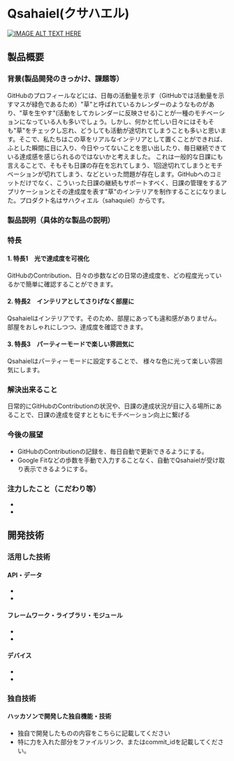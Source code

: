# Qsahaiel(クサハエル)

[![IMAGE ALT TEXT HERE](https://user-images.githubusercontent.com/63544513/197244477-cd92702d-1dc1-4da6-ade7-4f1d58f7f0c1.png)](https://www.youtube.com/watch?v=LUPQFB4QyVo)

## 製品概要
### 背景(製品開発のきっかけ、課題等）
  GitHubのプロフィールなどには、日毎の活動量を示す（GitHubでは活動量を示すマスが緑色であるため）"草"と呼ばれているカレンダーのようなものがあり、"草を生やす"(活動をしてカレンダーに反映させる)ことが一種のモチベーションになっている人も多いでしょう。しかし、何かと忙しい日々にはそもそも"草"をチェックし忘れ、どうしても活動が途切れてしまうことも多いと思います。そこで、私たちはこの草をリアルなインテリアとして置くことができれば、ふとした瞬間に目に入り、今日やってないことを思い出したり、毎日継続できている達成感を感じられるのではないかと考えました。
  これは一般的な日課にも言えることで、そもそも日課の存在を忘れてしまう、1回途切れてしまうとモチベーションが切れてしまう、などといった問題が存在します。GitHubへのコミットだけでなく、こういった日課の継続もサポートすべく、日課の管理をするアプリケーションとその達成度を表す"草"のインテリアを制作することになりました。プロダクト名はサハクィエル（sahaquiel）からです。

### 製品説明（具体的な製品の説明）
### 特長
#### 1. 特長1　光で達成度を可視化
GitHubのContribution、日々の歩数などの日常の達成度を、どの程度光っているかで簡単に確認することができます。
#### 2. 特長2　インテリアとしてさりげなく部屋に
Qsahaielはインテリアです。そのため、部屋にあっても違和感がありません。
部屋をおしゃれにしつつ、達成度を確認できます。
#### 3. 特長3　パーティーモードで楽しい雰囲気に
Qsahaielはパーティーモードに設定することで、
様々な色に光って楽しい雰囲気にします。

### 解決出来ること
  日常的にGitHubのContributionの状況や、日課の達成状況が目に入る場所にあることで、日課の達成を促すとともにモチベーション向上に繋げる

### 今後の展望
* GitHubのContributionの記録を、毎日自動で更新できるようにする。
* Google Fitなどの歩数を手動で入力することなく、自動でQsahaielが受け取り表示できるようにする。

### 注力したこと（こだわり等）
* 
* 

## 開発技術
### 活用した技術
#### API・データ
* 
* 

#### フレームワーク・ライブラリ・モジュール
* 
* 

#### デバイス
* 
* 

### 独自技術
#### ハッカソンで開発した独自機能・技術
* 独自で開発したものの内容をこちらに記載してください
* 特に力を入れた部分をファイルリンク、またはcommit_idを記載してください。
